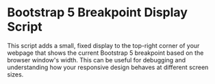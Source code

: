 
# Bootstrap 5 Breakpoint Display Script

This script adds a small, fixed display to the top-right corner of your webpage that shows the current Bootstrap 5 breakpoint based on the browser window's width. This can be useful for debugging and understanding how your responsive design behaves at different screen sizes.
